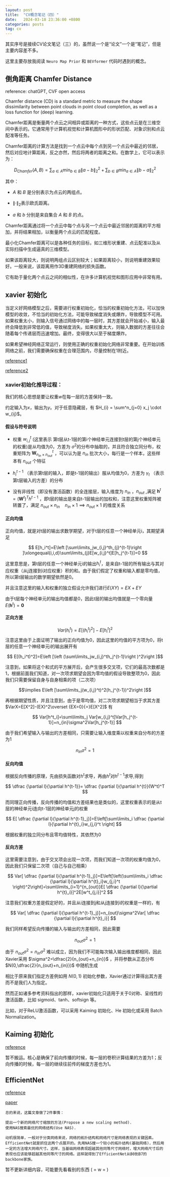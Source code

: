 ```yaml
---
layout: post
title:  "CV概念笔记（四）"
date:   2024-03-18 23:36:00 +0800
categories: posts
tag: cv
---
```


其实序号是接续CV论文笔记（三）的，虽然说一个是“论文”一个是“笔记”，但是主要内容差不多。

这里主要存放我阅读 `Neuro Map Prior` 和 `BEVformer` 代码时遇到的概念。

## 倒角距离 Chamfer Distance

reference: chatGPT, CVF open access

Chamfer distance (CD) is a standard metric to measure the shape dissimilarity between point clouds in point cloud completion, as well as a loss function for (deep) learning. 

Chamfer距离是衡量两个点云之间相异或距离的一种方式，这些点云是在三维空间中表示的。它通常用于计算机视觉和计算机图形中的形状匹配、对象识别和点云配准等任务。

Chamfer距离的计算方法是找到一个点云中每个点到另一个点云中最近的邻居，然后对应地计算距离，反之亦然，然后将两者的距离之和。在数学上，它可以表示为：

$$D_{Chamfer}(A,B) = \sum_{a \in A}\min_{b\in B} \left\| a - b \right\|^2_2 + \sum_{b \in B}\min_{a\in A} \left\| b - a \right\|^2_2$$

其中：

- $A$ 和 $B$ 是分别表示为点云的两组点。
  
- $\left\| \cdot \right\|_2$​ 表示欧氏距离。
 
- $a$ 和 $b$ 分别是来自集合 $A$ 和 $B$ 的点。

Chamfer距离通过将一个点云中每个点与另一个点云中最近邻居的距离的平方相加，并将结果相加，以衡量两个点云的匹配程度。

最小化Chamfer距离可以是各种任务的目标，如三维形状重建、点云配准以及从实际扫描中生成逼真的三维模型。

如果该距离较大，则说明两组点云区别较大；如果距离较小，则说明重建效果较好。一般来说，该距离用作3D重建网络的损失函数。 

它有助于量化两个点云之间的相似性，在许多计算机视觉和图形应用中非常有用。

## xavier 初始化

当定义好网络模型之后，需要进行权重初始化，恰当的权重初始化方法，可以加快模型的收敛，不恰当的初始化方法，可能导致梯度消失或爆炸，导致模型不可用。如果权重太小，则输入信号通过网络中的每一层时，其方差就会开始减小，输入最终会降低到非常低的值，导致梯度消失。如果权重太大，则输入数据的方差往往会随着每个传递层而迅速增加。最终，变得很大以至于梯度爆炸。

如果希望神经网络正常运行，则使用正确的权重初始化网络非常重要。在开始训练网络之前，我们需要确保权重在合理范围内，尽量控制在1附近。

[reference1](https://zhuanlan.zhihu.com/p/458373836)

[reference2](https://zhuanlan.zhihu.com/p/648576849)

### xavier初始化推导过程：

我们的核心思想是要让权重$w$在每一层的方差保持一致。

约定输入为$x$，输出为$y$。对于任意隐藏层，有 $H_{i} = \sum^n_{j=0} x_j \cdot w_{ij}$。

#### 假设与符号说明

- 权重 $w_{i,j}^t$ (这里表示 第t层从t-1层的第i个神经单元连接到t层的第j个神经单元的权重)是从均值为0，方差为 $\sigma^2$的分布中抽取的，并且符合独立同分布，权重矩阵为 $\mathbf{W}_{n_{in}\times n_{out}}^t$ ，可以认为是 $n_{in}$ 批次大小，每行是一个样本，这些样本有 $n_{out}$ 个特征

- $h_i^{t-1}$ （表示第t层的输入，即是t-1层的输出）服从均值为0，方差为 $\gamma_t$ （表示第t层输入的方差）的分布
  
- 没有非线性（即没有激活函数）的全连接层，输入维度为 $n_{in}$ ，$n_{out}$ ,满足 $\mathbf{h}^t=(\mathbf{W}^t)^Th^{t-1}$ ，即t层的输出是来自t-1层输出的加权和，注意这里权重矩阵被转置了，满足 $n_{out}\times n_{in}\quad n_{in}\times1\implies n_{out}\times 1$ 的维度关系

#### 正向均值

正向均值，就是对t层的输出求数学期望，对于t层的任意一个神经单元i，其期望满足

$$ E[h_i^t]=E\left [\sum\limits_jw_{i,j}^th_{j}^{t-1}\right ]\xlongequal{i,i,d}\sum\limits_{j}E[w_{i,j}^t]E[h_j^{t-1}]=0 $$

这里意思是，第t层的任意一个神经单元i的输出$h_i^t$，是来自t-1层的所有输出与其对应权重（从j连接到i对应权重）积的和。由于我们假定了权重和输入都是零均值，所以第t层输出的数学期望依然是0。

并且注意这里的输入和权重的独立假设允许我们进行$E(XY)=EX+EY$

由于t层每个神经单元的输出均值都是0，因此t层的输出均值就是一个零向量 $E(\mathbf{h}^t)=\mathbf{0}$ 

#### 正向方差

$$Var(h_i^t)=E[(h_i^t)^2]-E[h_i^t]^2 $$
注意这里由于上面证明了输出的正向均值为0，因此这里的均值的平方项为0，将t层的任意一个神经单元i的输出展开有

$$ E[(h_i^t)^2]=E\left [\left (\sum\limits_jw_{i,j}^th_j^{t-1}\right )^2\right ]$$

注意到，如果将这个和式的平方展开后，会产生很多交叉项，它们的最高次数都是1，根据前面我们知道，对一次项求期望会因为零均值的假设导致整项为0，因此我们只需要保留自身与自身相乘的项（二次项）

$$\implies E\left [\sum\limits_j(w_{i,j}^t)^2(h_j^{t-1})^2\right ]$$

再根据期望性质，并且注意到，由于是零均值，对二次项求期望相当于求其方差$VarX=E[X^2]-(EX)^2\overset {EX=0}{=}E[X^2]$ 有

$$ Var[h^t_i]=\sum\limits_j Var[w_{i,j}^t]Var[h_j^{t-1}]=n_{in}\sigma^2Var[h_j^{t-1}] $$

由于我们希望输入与输出的方差相同，只需要让输入维度乘以权重来自分布的方差为1

$$n_{in}\sigma^2=1$$ 

#### 反向均值

根据反向传播的原理，先由损失函数对$h^t$求导，再由$h^t$对$h^{t-1}$求导,得到

$$ \dfrac {\partial l}{\partial h^{t-1}}= \dfrac {\partial l}{\partial h^{t}}(W^t)^T $$

而同理正向传播，反向传播的均值和方差结果也是类似的，这里权重表示的是从t层的神经单元i连向t-1层的神经单元j的权重

$$ E[ \dfrac {\partial l}{\partial h^{t-1}_j}]=E\left[\sum\limits_i \dfrac {\partial l}{\partial h^{t}_i}w_{j,i}^t \right] $$

根据权重的独立同分布且零均值特性，其依然为0

#### 反向方差

这里需要注意到，由于交叉项会出现一次项，而我们知道一次项的权重均值为0，因此我们只保留二次项（自己与自己相乘）

$$ Var[ \dfrac {\partial l}{\partial h^{t-1}_j}]=E\left[\left(\sum\limits_i \dfrac {\partial l}{\partial h^{t}_i}w_{j,i}^t \right)^2\right]=\sum\limits_{i=1}^{n_{out}}E[ \dfrac {\partial l}{\partial h^{t}_i}]^2E[w^t_{j,i}]^2 $$

注意我们权重方差是假定好的，并且从i连接到j和从j连接到i的权重是一样的，有

$$ Var[ \dfrac {\partial l}{\partial h^{t-1}_j}]=n_{out}\sigma^2Var[ \dfrac {\partial l}{\partial h^{t}_i}] $$

我们同样希望反向传播的输入与输出的方差相同，因此需要

$$n_{out}\sigma^2=1 $$

由于 $n_{out}\sigma^2=n_{in}\sigma^2$ 难以成立，因为我们不可能每次输入输出维度都相同，因此Xavier采用 $\sigma^2=\dfrac{2}{n_{out}+n_{in}}$ ，并将参数从正态分布 $N(0,\dfrac{2}{n_{out}+n_{in}})$ 中随机生成

相比于原来我们指定方差例如用 $N(0,1)$ 初始化参数，Xavier通过计算得出其方差而不是我们人为指定。

然而正如诸多参考资料指出的那样，xavier初始化只适用于关于0对称、呈线性的激活函数，比如 sigmoid、tanh、softsign 等。

比如，对于ReLU激活函数，可以采用 Kaiming 初始化、He 初始化或采用 Batch Normalization。

## Kaiming 初始化

[reference](http://giantpandacv.com/academic/%E7%AE%97%E6%B3%95%E7%A7%91%E6%99%AE/%E6%B7%B1%E5%BA%A6%E5%AD%A6%E4%B9%A0%E5%9F%BA%E7%A1%80/Kaiming%20He%E5%88%9D%E5%A7%8B%E5%8C%96%E8%AF%A6%E8%A7%A3/)

暂不搬运。核心是确保了前向传播的时候，每一层的卷积计算结果的方差为$1$；反向传播的时候，每一层的继续往前传的梯度方差也为$1$。

## EfficientNet

[reference](https://zhuanlan.zhihu.com/p/137089135)

[paper](https://arxiv.org/abs/1905.11946)


```
总的来说，这篇文章做了2件事情：

​提出一个新的网络尺寸缩放的方法(Propose a new scaling method).
使用NAS搜索最优的网络结构(Use NAS).

动机很简单，一般对于分类网络来说，网络的拓扑结构和网络尺寸是网络表现的关键因素。EfficientNet就是抓住这两个点展开的。先用NAS搜一个较小的拓扑结构(基础网络)，然后用一定的方法增大网络尺寸。这样，当基础网络表现超越其他同等尺寸网络时，增大网络尺寸后的表现也应该能够超越其他同等尺寸的网络。这样就得到了EfficientNet从B0到B7的backbone家族。
```

暂不更新详细内容，可能要先看看别的东西 (  = w = )